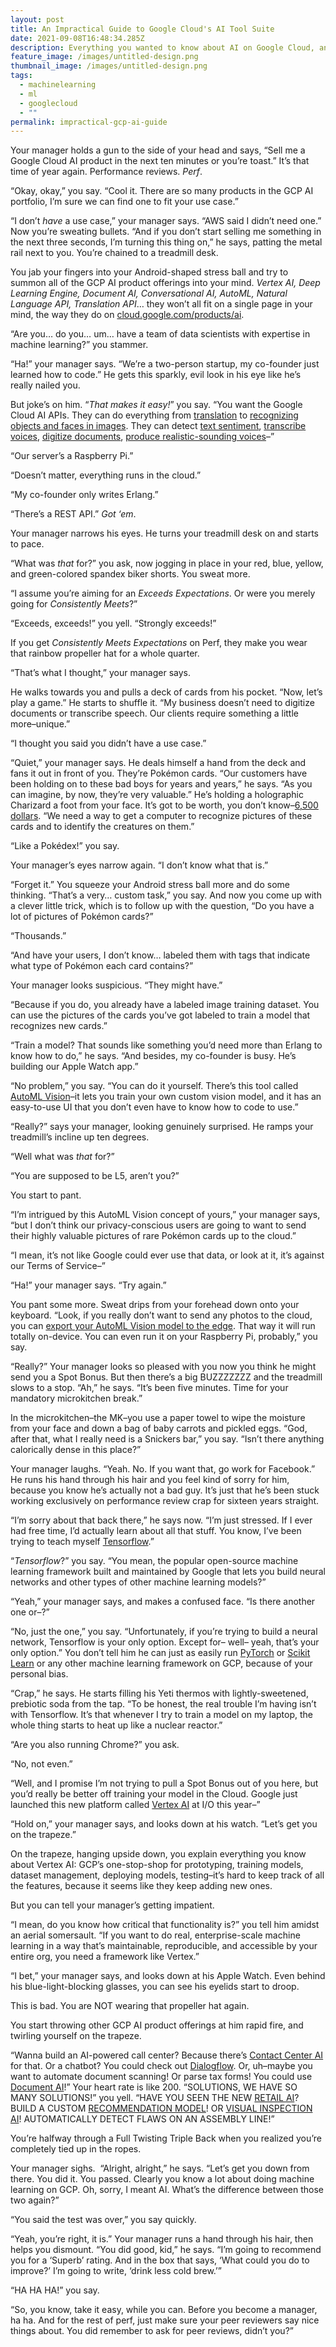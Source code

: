 ```yaml
---
layout: post
title: An Impractical Guide to Google Cloud's AI Tool Suite
date: 2021-09-08T16:48:34.285Z
description: Everything you wanted to know about AI on Google Cloud, and much more
feature_image: /images/untitled-design.png
thumbnail_image: /images/untitled-design.png
tags:
  - machinelearning
  - ml
  - googlecloud
  - ""
permalink: impractical-gcp-ai-guide
---
```

Your manager holds a gun to the side of your head and says, “Sell me a Google Cloud AI product in the next ten minutes or you’re toast.” It’s that time of year again. Performance reviews. *Perf*.

“Okay, okay,” you say. “Cool it. There are so many products in the GCP AI portfolio, I’m sure we can find one to fit your use case.”

“I don’t *have* a use case,” your manager says. “AWS said I didn’t need one.” Now you’re sweating bullets. “And if you don’t start selling me something in the next three seconds, I’m turning this thing on,” he says, patting the metal rail next to you. You’re chained to a treadmill desk.

You jab your fingers into your Android-shaped stress ball and try to summon all of the GCP AI product offerings into your mind. *Vertex AI, Deep Learning Engine, Document AI, Conversational AI, AutoML, Natural Language API, Translation API*… they won’t all fit on a single page in your mind, the way they do on [cloud.google.com/products/ai](http://cloud.google.com/products/ai).

“Are you… do you… um… have a team of data scientists with expertise in machine learning?” you stammer.

“Ha!” your manager says. “We’re a two-person startup, my co-founder just learned how to code.” He gets this sparkly, evil look in his eye like he’s really nailed you.

But joke’s on him. “*That makes it easy!*” you say. “You want the Google Cloud AI APIs. They can do everything from [translation](https://cloud.google.com/translate) to [recognizing objects and faces in images](https://cloud.google.com/vision). They can detect [text sentiment](https://cloud.google.com/natural-language), [transcribe voices](https://cloud.google.com/speech-to-text), [digitize documents](https://cloud.google.com/document-ai), [produce realistic-sounding voices](https://cloud.google.com/speech)–”

“Our server’s a Raspberry Pi.”

“Doesn’t matter, everything runs in the cloud.”

“My co-founder only writes Erlang.”

“There’s a REST API.” *Got ‘em*.

Your manager narrows his eyes. He turns your treadmill desk on and starts to pace.

“What was *that* for?” you ask, now jogging in place in your red, blue, yellow, and green-colored spandex biker shorts. You sweat more.

“I assume you’re aiming for an *Exceeds Expectations*. Or were you merely going for *Consistently Meets*?”

“Exceeds, exceeds!” you yell. “Strongly exceeds!”

If you get *Consistently Meets Expectations* on Perf, they make you wear that rainbow propeller hat for a whole quarter.

“That’s what I thought,” your manager says.

He walks towards you and pulls a deck of cards from his pocket. “Now, let’s play a game.” He starts to shuffle it. “My business doesn’t need to digitize documents or transcribe speech. Our clients require something a little more–unique.” 

“I thought you said you didn’t have a use case.”

“Quiet,” your manager says. He deals himself a hand from the deck and fans it out in front of you. They’re Pokémon cards. “Our customers have been holding on to these bad boys for years and years,” he says. “As you can imagine, by now, they’re very valuable.” He’s holding a holographic Charizard a foot from your face. It’s got to be worth, you don’t know–[6,500 dollars](https://www.ebay.com/itm/265145028941?chn=ps&norover=1&mkevt=1&mkrid=711-117182-37290-0&mkcid=2&itemid=265145028941&targetid=1262749490302&device=c&mktype=pla&googleloc=9028277&poi=&campaignid=10459841982&mkgroupid=123050527820&rlsatarget=pla-1262749490302&abcId=2146002&merchantid=6296724&gclid=CjwKCAjwvuGJBhB1EiwACU1AiSXvWFe_uZCHrjkBDu3KLBC-TuK13ljVsWindZvr1DL61RQ_Fl46yxoCIqgQAvD_BwE). “We need a way to get a computer to recognize pictures of these cards and to identify the creatures on them.”

“Like a Pokédex!” you say.

Your manager’s eyes narrow again. “I don’t know what that is.”

“Forget it.” You squeeze your Android stress ball more and do some thinking. “That’s a very… custom task,” you say. And now you come up with a clever little trick, which is to follow up with the question, “Do you have a lot of pictures of Pokémon cards?”

“Thousands.”

“And have your users, I don’t know… labeled them with tags that indicate what type of Pokémon each card contains?”

Your manager looks suspicious. “They might have.”

“Because if you do, you already have a labeled image training dataset. You can use the pictures of the cards you’ve got labeled to train a model that recognizes new cards.”

“Train a model? That sounds like something you’d need more than Erlang to know how to do,” he says. “And besides, my co-founder is busy. He’s building our Apple Watch app.”

“No problem,” you say. “You can do it yourself. There’s this tool called [AutoML Vision](https://cloud.google.com/vision/automl/docs)–it lets you train your own custom vision model, and it has an easy-to-use UI that you don’t even have to know how to code to use.”

“Really?” says your manager, looking genuinely surprised. He ramps your treadmill’s incline up ten degrees.

“Well what was *that* for?”

“You are supposed to be L5, aren’t you?” 

You start to pant.

“I’m intrigued by this AutoML Vision concept of yours,” your manager says, “but I don’t think our privacy-conscious users are going to want to send their highly valuable pictures of rare Pokémon cards up to the cloud.”

“I mean, it’s not like Google could ever use that data, or look at it, it’s against our Terms of Service–”

“Ha!” your manager says. “Try again.”

You pant some more. Sweat drips from your forehead down onto your keyboard. “Look, if you really don’t want to send any photos to the cloud, you can [export your AutoML Vision model to the edge](https://cloud.google.com/vision/automl/docs/export-edge#:~:text=Select%20the%20row%20for%20the,to%20export%20your%20Edge%20model.). That way it will run totally on-device. You can even run it on your Raspberry Pi, probably,” you say.

“Really?” Your manager looks so pleased with you now you think he might send you a Spot Bonus. But then there’s a big BUZZZZZZZ and the treadmill slows to a stop. “Ah,” he says. “It’s been five minutes. Time for your mandatory microkitchen break.”

In the microkitchen–the MK–you use a paper towel to wipe the moisture from your face and down a bag of baby carrots and pickled eggs. “God, after that, what I really need is a Snickers bar,” you say. “Isn’t there anything calorically dense in this place?”

Your manager laughs. “Yeah. No. If you want that, go work for Facebook.” He runs his hand through his hair and you feel kind of sorry for him, because you know he’s actually not a bad guy. It’s just that he’s been stuck working exclusively on performance review crap for sixteen years straight. 

“I’m sorry about that back there,” he says now. “I’m just stressed. If I ever had free time, I’d actually learn about all that stuff. You know, I’ve been trying to teach myself [Tensorflow](https://tensorflow.org/).”

“*Tensorflow*?” you say. “You mean, the popular open-source machine learning framework built and maintained by Google that lets you build neural networks and other types of other machine learning models?”

“Yeah,” your manager says, and makes a confused face. “Is there another one or–?”

“No, just the one,” you say. “Unfortunately, if you’re trying to build a neural network, Tensorflow is your only option. Except for– well– yeah, that’s your only option.” You don’t tell him he can just as easily run [PyTorch](https://pytorch.org/) or [Scikit Learn](https://scikit-learn.org/stable/) or any other machine learning framework on GCP, because of your personal bias.

“Crap,” he says. He starts filling his Yeti thermos with lightly-sweetened, prebiotic soda from the tap. “To be honest, the real trouble I’m having isn’t with Tensorflow. It’s that whenever I try to train a model on my laptop, the whole thing starts to heat up like a nuclear reactor.”

“Are you also running Chrome?” you ask.

“No, not even.”

“Well, and I promise I’m not trying to pull a Spot Bonus out of you here, but you’d really be better off training your model in the Cloud. Google just launched this new platform called [Vertex AI](https://cloud.google.com/vertex-ai) at I/O this year–”

“Hold on,” your manager says, and looks down at his watch. “Let’s get you on the trapeze.”

On the trapeze, hanging upside down, you explain everything you know about Vertex AI: GCP’s one-stop-shop for prototyping, training models, dataset management, deploying models, testing–it’s hard to keep track of all the features, because it seems like they keep adding new ones.

But you can tell your manager’s getting impatient.

“I mean, do you know how critical that functionality is?” you tell him amidst an aerial somersault. “If you want to do real, enterprise-scale machine learning in a way that’s maintainable, reproducible, and accessible by your entire org, you need a framework like Vertex.”

“I bet,” your manager says, and looks down at his Apple Watch. Even behind his blue-light-blocking glasses, you can see his eyelids start to droop.

This is bad. You are NOT wearing that propeller hat again.

You start throwing other GCP AI product offerings at him rapid fire, and twirling yourself on the trapeze.

“Wanna build an AI-powered call center? Because there’s [Contact Center AI](https://cloud.google.com/solutions/contact-center) for that. Or a chatbot? You could check out [Dialogflow](https://dialogflow.cloud.google.com/). Or, uh–maybe you want to automate document scanning! Or parse tax forms! You could use [Document AI](http://cloud.google.com/document-ai)!” Your heart rate is like 200. “SOLUTIONS, WE HAVE SO MANY SOLUTIONS!” you yell. “HAVE YOU SEEN THE NEW [RETAIL AI](https://cloud.google.com/solutions/retail)? BUILD A CUSTOM [RECOMMENDATION MODEL](https://cloud.google.com/recommendations)! OR [VISUAL INSPECTION AI](https://cloud.google.com/solutions/visual-inspection-ai)! AUTOMATICALLY DETECT FLAWS ON AN ASSEMBLY LINE!”

You’re halfway through a Full Twisting Triple Back when you realized you’re completely tied up in the ropes.

Your manager sighs.  “Alright, alright,” he says. “Let’s get you down from there. You did it. You passed. Clearly you know a lot about doing machine learning on GCP. Oh, sorry, I meant AI. What’s the difference between those two again?”

“You said the test was over,” you say quickly.

“Yeah, you’re right, it is.” Your manager runs a hand through his hair, then helps you dismount. “You did good, kid,” he says. “I’m going to recommend you for a ‘Superb’ rating. And in the box that says, ‘What could you do to improve?’ I’m going to write, ‘drink less cold brew.’”

“HA HA HA!” you say.

“So, you know, take it easy, while you can. Before you become a manager, ha ha. And for the rest of perf, just make sure your peer reviewers say nice things about. You did remember to ask for peer reviews, didn’t you?”